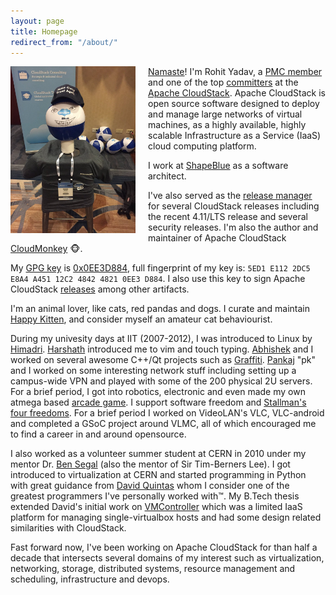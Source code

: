 ```yaml
---
layout: page
title: Homepage
redirect_from: "/about/"
---
```

<a href="/assets/pic.jpg"><img align="left" src="/assets/pic.jpg" style="max-width:200px; margin-right:20px"/></a>
[Namaste](http://en.wikipedia.org/wiki/Namaste)! I'm Rohit Yadav, a
[PMC member](http://people.apache.org/committer-index.html#rohit)
and one of the top [committers](https://github.com/apache/cloudstack/graphs/contributors)
at the <span class="logo acs">&nbsp;</span> [Apache CloudStack](http://cloudstack.apache.org).
Apache CloudStack is open source software  designed to deploy and manage large
networks of virtual machines, as a highly available, highly scalable
Infrastructure as a Service (IaaS) cloud computing platform.

I work at [ShapeBlue](http://shapeblue.com) as a software architect.

I've also served as the [release
manager](https://checker.apache.org/keys/484248210ee3d884) for several
CloudStack releases including the recent 4.11/LTS release and several security
releases. I'm also the author and maintainer of Apache CloudStack
[CloudMonkey](http://github.com/apache/cloudstack-cloudmonkey) :monkey_face:.

My [GPG key](/gpg.pub) is [0x0EE3D884](https://pgp.mit.edu/pks/lookup?op=vindex&fingerprint=on&exact=on&search=0x5ED1E1122DC5E8A4A45112C2484248210EE3D884), full fingerprint of my key is: `5ED1 E112 2DC5 E8A4 A451 12C2 4842 4821 0EE3 D884`.
I also use this key to sign Apache CloudStack [releases](https://checker.apache.org/keys/484248210ee3d884)
among other artifacts.

I'm an animal lover, like cats, red pandas and dogs. I curate and maintain
[Happy Kitten](https://happykitten.in), and consider myself an amateur cat
behaviourist.

During my univesity days at IIT (2007-2012), I was introduced to Linux by
[Himadri](https://in.linkedin.com/in/himadrisarkar).
[Harshath](https://www.linkedin.com/in/jrharshath/) introduced me
to vim and touch typing. [Abhishek](https://www.linkedin.com/in/shwstppr/) and I
worked on several awesome C++/Qt projects such as
[Graffiti](https://github.com/rhtyd/old/tree/master/graffiti).
[Pankaj](https://xtrack.io/) "pk" and I worked on some interesting network stuff
including setting up a campus-wide VPN and played with some of the 200 physical
2U servers. For a brief period, I got into robotics, electronic and even made my
own atmega based [arcade game](/blog/cade9/). I support software freedom and
[Stallman's four freedoms](https://www.gnu.org/philosophy/free-sw.en.html). For
a brief period I worked on VideoLAN's VLC, VLC-android and completed a GSoC
project around VLMC, all of which encouraged me to find a career in and around
opensource.

I also worked as a volunteer summer student at CERN in 2010 under my mentor Dr.
[Ben Segal](http://ben.web.cern.ch/ben/) (also the mentor of Sir Tim-Berners
Lee). I got introduced to virtualization at CERN and started programming in
Python with great guidance from [David Quintas](https://www.linkedin.com/in/davidgarciaquintas)
whom I consider one of the greatest programmers I've personally worked with™.
My B.Tech thesis extended David's initial work on [VMController](https://github.com/rhtyd/old/tree/master/vmcontroller)
which was a limited IaaS platform for managing single-virtualbox hosts and had
some design related similarities with CloudStack.

Fast forward now, I've been working on Apache CloudStack for than half a decade
that intersects several domains of my interest such as virtualization,
networking, storage, distributed systems, resource management and scheduling,
infrastructure and devops.

